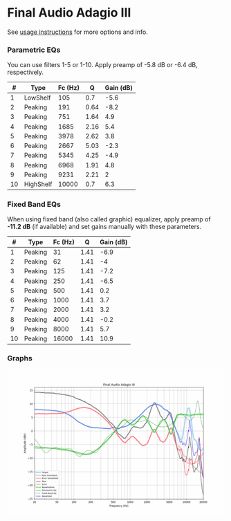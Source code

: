 # Final Audio Adagio III
See [usage instructions](https://github.com/jaakkopasanen/AutoEq#usage) for more options and info.

### Parametric EQs
You can use filters 1-5 or 1-10. Apply preamp of -5.8 dB or -6.4 dB, respectively.

|   # | Type      |   Fc (Hz) |    Q |   Gain (dB) |
|-----|-----------|-----------|------|-------------|
|   1 | LowShelf  |       105 | 0.7  |        -5.6 |
|   2 | Peaking   |       191 | 0.64 |        -8.2 |
|   3 | Peaking   |       751 | 1.64 |         4.9 |
|   4 | Peaking   |      1685 | 2.16 |         5.4 |
|   5 | Peaking   |      3978 | 2.62 |         3.8 |
|   6 | Peaking   |      2667 | 5.03 |        -2.3 |
|   7 | Peaking   |      5345 | 4.25 |        -4.9 |
|   8 | Peaking   |      6968 | 1.91 |         4.8 |
|   9 | Peaking   |      9231 | 2.21 |         2   |
|  10 | HighShelf |     10000 | 0.7  |         6.3 |

### Fixed Band EQs
When using fixed band (also called graphic) equalizer, apply preamp of **-11.2 dB** (if available) and set gains manually with these parameters.

|   # | Type    |   Fc (Hz) |    Q |   Gain (dB) |
|-----|---------|-----------|------|-------------|
|   1 | Peaking |        31 | 1.41 |        -6.9 |
|   2 | Peaking |        62 | 1.41 |        -4   |
|   3 | Peaking |       125 | 1.41 |        -7.2 |
|   4 | Peaking |       250 | 1.41 |        -6.5 |
|   5 | Peaking |       500 | 1.41 |         0.2 |
|   6 | Peaking |      1000 | 1.41 |         3.7 |
|   7 | Peaking |      2000 | 1.41 |         3.2 |
|   8 | Peaking |      4000 | 1.41 |        -0.2 |
|   9 | Peaking |      8000 | 1.41 |         5.7 |
|  10 | Peaking |     16000 | 1.41 |        10.9 |

### Graphs
![](./Final%20Audio%20Adagio%20III.png)

